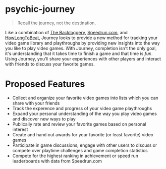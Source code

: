# psychic-journey

> Recall the journey, not the destination.

Like a combination of [The Backloggery](https://www.backloggery.com), [Speedrun.com](https://www.speedrun.com), and [HowLongToBeat](https://howlongtobeat.com), Journey looks to provide a new method for tracking your video game library and playthroughs by providing new insights into the way you like to play video games.  With Journey, completion isn't the only goal, it's understanding that it takes time to finish a game and that time is _fun_.  Using Journey, you'll share your experiences with other players and interact with friends to discuss your favorite games.

# Proposed Features

* Collect and organize your favorite video games into lists which you can share with your friends
* Track the experence and progress of your video game playthroughs
* Expand your personal understanding of the way you play video games and discover new ways to play
* Publically rate and review your favorite games based on personal interest
* Create and hand out awards for your favorite (or least favorite) video games
* Participate in game discussions; engage with other users to discuss or compete over playtime challenges and game completion statistics
* Compete for the highest ranking in achievement or speed run leaderboards with data from Speedrun.com
